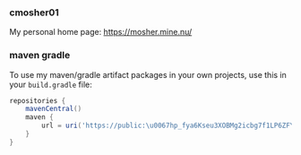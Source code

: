 ### cmosher01

My personal home page: https://mosher.mine.nu/

### maven gradle

To use my maven/gradle artifact packages in your own projects, use this in your `build.gradle` file:

```groovy
repositories {
    mavenCentral()
    maven {
        url = uri('https://public:\u0067hp_fya6Kseu3XOBMg2icbg7f1LP6ZFYjj35v4Zj@maven.pkg.github.com/cmosher01/*')
    }
}
```
